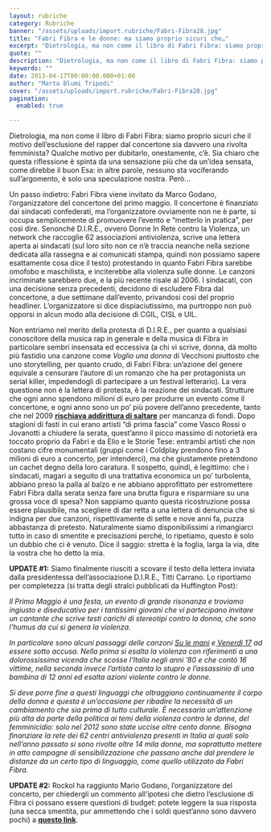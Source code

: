 ```yaml
---
layout: rubriche
category: Rubriche
banner: "/assets/uploads/import.rubriche/Fabri-Fibra28.jpg"
title: "Fabri Fibra e le donne: ma siamo proprio sicuri che…"
excerpt: "Dietrologia, ma non come il libro di Fabri Fibra: siamo proprio sicuri che il motivo dell’esclusione del rapper dal concertone sia davvero una rivolta femminista? Qualche motivo per dubitarlo, onestamente, c’è. Sia chiaro che questa riflessione è spinta da una sensazione più che da un’idea sensata, come direbbe il buon Esa: in altre parole, nessuno [&hellip"
quote: ""
description: "Dietrologia, ma non come il libro di Fabri Fibra: siamo proprio sicuri che il motivo dell’esclusione del rapper dal concertone sia davvero una rivolta femminista? Qualche motivo per dubitarlo, onestamente, c’è. Sia chiaro che questa riflessione è spinta da una sensazione più che da un’idea sensata, come direbbe il buon Esa: in altre parole, nessuno [&hellip"
keywords: ""
date: 2013-04-17T00:00:00.000+01:00
author: "Marta Blumi Tripodi"
cover: "/assets/uploads/import.rubriche/Fabri-Fibra28.jpg"
pagination:
  enabled: true

---
```


Dietrologia, ma non come il libro di Fabri Fibra: siamo proprio sicuri che il motivo dell’esclusione del rapper dal concertone sia davvero una rivolta femminista? Qualche motivo per dubitarlo, onestamente, c’è. Sia chiaro che questa riflessione è spinta da una sensazione più che da un’idea sensata, come direbbe il buon Esa: in altre parole, nessuno sta vociferando sull’argomento, è solo una speculazione nostra. Però…

Un passo indietro: Fabri Fibra viene invitato da Marco Godano, l’organizzatore del concertone del primo maggio. Il concertone è finanziato dai sindacati confederati, ma l’organizzatore ovviamente non ne è parte, si occupa semplicemente di promuovere l’evento e “metterlo in pratica”, per così dire. Senonché D.I.R.E., ovvero Donne In Rete contro la Violenza, un network che raccoglie 62 associazioni antiviolenza, scrive una lettera aperta ai sindacati (sul loro sito non ce n’è traccia neanche nella sezione dedicata alla rassegna e ai comunicati stampa, quindi non possiamo sapere esattamente cosa dice il testo) protestando in quanto Fabri Fibra sarebbe omofobo e maschilista, e inciterebbe alla violenza sulle donne. Le canzoni incriminate sarebbero due, e la più recente risale al 2006\. I sindacati, con una decisione senza precedenti, decidono di escludere Fibra dal concertone, a due settimane dall’evento, privandosi così del proprio headliner. L’organizzatore si dice dispiaciutissimo, ma purtroppo non può opporsi in alcun modo alla decisione di CGIL, CISL e UIL.

Non entriamo nel merito della protesta di D.I.R.E., per quanto a qualsiasi conoscitore della musica rap in generale e della musica di Fibra in particolare sembri insensata ed eccessiva (a chi vi scrive, donna, dà molto più fastidio una canzone come _Voglio una donna_ di Vecchioni piuttosto che uno storytelling, per quanto crudo, di Fabri Fibra: un’azione del genere equivale a censurare l’autore di un romanzo che ha per protagonista un serial killer, impedendogli di partecipare a un festival letterario). La vera questione non è la lettera di protesta, è la reazione dei sindacati. Strutture che ogni anno spendono milioni di euro per produrre un evento come il concertone, e ogni anno sono un po’ più povere dell’anno precedente, tanto che nel 2009 [**rischiava addirittura di saltare**](http://www.corriereromano.it/roma-notizie/5340/A-rischio-concerto-del-maggio.html "http://www.corriereromano.it/roma-notizie/5340/A-rischio-concerto-del-maggio.html") per mancanza di fondi. Dopo stagioni di fasti in cui erano artisti “di prima fascia” come Vasco Rossi o Jovanotti a chiudere la serata, quest’anno il picco massimo di notorietà era toccato proprio da Fabri e da Elio e le Storie Tese: entrambi artisti che non costano cifre monumentali (gruppi come i Coldplay prendono fino a 3 milioni di euro a concerto, per intenderci), ma che giustamente pretendono un cachet degno della loro caratura. Il sospetto, quindi, è legittimo: che i sindacati, magari a seguito di una trattativa economica un po’ turbolenta, abbiano preso la palla al balzo e ne abbiano approfittato per estromettere Fabri Fibra dalla serata senza fare una brutta figura e risparmiare su una grossa voce di spesa? Non sappiamo quanto questa ricostruzione possa essere plausibile, ma scegliere di dar retta a una lettera di denuncia che si indigna per due canzoni, rispettivamente di sette e nove anni fa, puzza abbastanza di pretesto. Naturalmente siamo disponibilissimi a rimangiarci tutto in caso di smentite e precisazioni perché, lo ripetiamo, questo è solo un dubbio che ci è venuto. Dice il saggio: stretta è la foglia, larga la via, dite la vostra che ho detto la mia.

**UPDATE #1:**  Siamo finalmente riusciti a scovare il testo della lettera inviata dalla presidentessa dell’associazione D.I.R.E., Titti Carrano. Lo riportiamo per completezza (si tratta degli stralci pubblicati da Huffington Post):

_Il Primo Maggio è una festa, un evento di grande risonanza e troviamo ingiusto e diseducativo per i tantissimi giovani che vi partecipano invitare un cantante che scrive testi carichi di stereotipi contro la donna, che sono l’humus da cui si genera la violenza._ 

_In particolare sono alcuni passaggi delle canzoni [Su le mani](http://www.angolotesti.it/F/testi%5Fcanzoni%5Ffabri%5Ffibra%5F3164/testo%5Fcanzone%5Fsu%5Fle%5Fmani%5F315883.html) e[ Venerdì 17](http://www.angolotesti.it/F/testi%5Fcanzoni%5Ffabri%5Ffibra%5F3164/testo%5Fcanzone%5Fvenerdi%5F17%5F114711.html) ad essere sotto accusa. Nella prima si esalta la violenza con riferimenti a una dolorossissima vicenda che scosse l’Italia negli anni ’80 e che contò 16 vittime, nella seconda invece l’artista canta lo stupro e l’assassinio di una bambina di 12 anni ed esalta azioni violente contro le donne._

_Si deve porre fine a questi linguaggi che oltraggiano continuamente il corpo della donna e questa è un’occasione per ribadire la necessità di un cambiamento che sia prima di tutto culturale. È necessaria un’attenzione più alta da parte della politica ai temi della violenza contro le donne, del femminicidio: solo nel 2012 sono state uccise oltre cento donne. Bisogna finanziare la rete dei 62 centri antiviolenza presenti in Italia ai quali solo nell’anno passato si sono rivolte oltre 14 mila donne, ma soprattutto mettere in atto campagne di sensibilizzazione che passano anche dal prendere le distanze da un certo tipo di linguaggio, come quello utilizzato da Fabri Fibra._

**UPDATE #2:** Rockol ha raggiunto Mario Godano, l’organizzatore del concerto, per chiedergli un commento all’ipotesi che dietro l’esclusione di Fibra ci possano essere questioni di budget: potete leggere la sua risposta (una secca smentita, pur ammettendo che i soldi quest’anno sono davvero pochi) a [**questo link**](http://www.rockol.it/news-490430/Concerto-del-Primo-Maggio,-fuori-Fibra.-L'organizzatore-'Scelta-imposta' "http://www.rockol.it/news-490430/Concerto-del-Primo-Maggio,-fuori-Fibra.-L'organizzatore-'Scelta-imposta'").